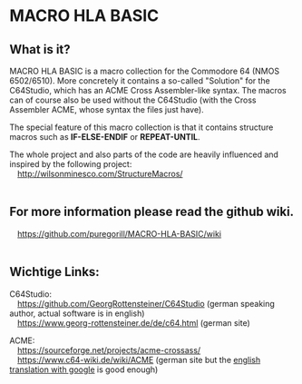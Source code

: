 # MACRO HLA BASIC

## What is it?

MACRO HLA BASIC is a macro collection for the Commodore 64 (NMOS 6502/6510).
More concretely it contains a so-called "Solution" for the C64Studio, which has an ACME Cross Assembler-like syntax. The macros can of course also be used without the C64Studio (with the Cross Assembler ACME, whose syntax the files just have).

The special feature of this macro collection is that it contains structure macros such as **IF-ELSE-ENDIF** or **REPEAT-UNTIL**.  

The whole project and also parts of the code are heavily influenced and inspired by the following project:  
&emsp;http://wilsonminesco.com/StructureMacros/
<br><br>
## For more information please read the github wiki.
&emsp;https://github.com/puregorill/MACRO-HLA-BASIC/wiki
<br><br>
## Wichtige Links:

C64Studio:    
&emsp;https://github.com/GeorgRottensteiner/C64Studio (german speaking author, actual software is in english)  
&emsp;https://www.georg-rottensteiner.de/de/c64.html (german site)
  
ACME:  
&emsp;https://sourceforge.net/projects/acme-crossass/  
&emsp;https://www.c64-wiki.de/wiki/ACME (german site but the [english translation with google](https://www-c64--wiki-de.translate.goog/wiki/ACME?_x_tr_sl=auto&_x_tr_tl=en&_x_tr_hl=de&_x_tr_pto=wapp) is good enough)  
  

